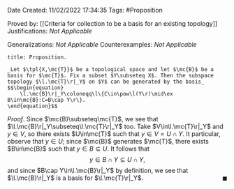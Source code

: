<div class="topSpace"></div>

Date Created: 11/02/2022 17:34:35
Tags: #Proposition

Proved by: [[Criteria for collection to be a basis for an existing topology]]
Justifications: _Not Applicable_

Generalizations: _Not Applicable_
Counterexamples: _Not Applicable_

``` ad-Proposition
title: Proposition.

_Let $\tpl{X,\mc{T}}$ be a topological space and let $\mc{B}$ be a basis for $\mc{T}$. Fix a subset $Y\subseteq X$. Then the subspace topology $\l.\mc{T}\r|_Y$ on $Y$ can be generated by the basis_
$$\begin{equation}
    \l.\mc{B}\r|_Y\coloneqq\l\{C\in\pow\l(Y\r)\mid\ex B\in\mc{B}:C=B\cap Y\r\}.
\end{equation}$$

```

_Proof_. Since $\mc{B}\subseteq\mc{T}$, we see that $\l.\mc{B}\r|_Y\subseteq\l.\mc{T}\r|_Y$ too. Take $V\in\l.\mc{T}\r|_Y$ and $y\in V$, so there exists $U\in\mc{T}$ such that $y\in V=U\cap Y$. It particular, observe that $y\in U$; since $\mc{B}$ generates $\mc{T}$, there exists $B\in\mc{B}$ such that $y\in B\subseteq U$. It follows that
$$\begin{equation}
    y\in B\cap Y\subseteq U\cap Y,
\end{equation}$$
and since $B\cap Y\in\l.\mc{B}\r|_Y$ by definition, we see that $\l.\mc{B}\r|_Y$ is a basis for $\l.\mc{T}\r|_Y$.<span style="float:right;">$\blacksquare$</span>

